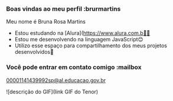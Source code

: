 ### Boas vindas ao meu perfil :brurmartins

Meu nome é Bruna Rosa Martins

- Estou estudando na [Alura](https://www.alura.com.b🧑‍🎓
- Estou me desenvolvendo na linguagem JavaScript😊
- Utilizo esse espaço para compartilhamento dos meus projetos desenvolvidos🤩

### Você pode entrar em contato comigo :mailbox

00001141439992sp@al.educacao.gov.br


![descrição do GIF](link GIF do Tenor)
